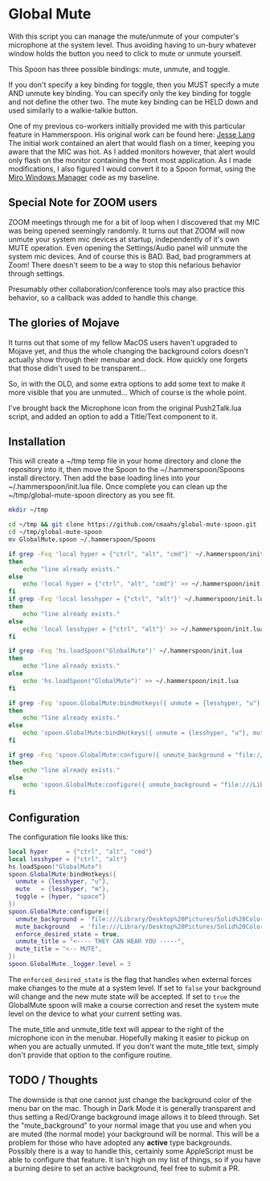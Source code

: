 # Global Mute

With this script you can manage the mute/unmute of your computer's microphone at the system level.
Thus avoiding having to un-bury whatever window holds the button you need to click to mute or unmute
yourself.

This Spoon has three possible bindings: mute, unmute, and toggle.

If you don't specify a key binding for toggle, then you MUST specify a mute AND unmute key binding.
You can specify only the key binding for toggle and not define the other two.  The mute key binding
can be HELD down and used similarly to a walkie-talkie button.

One of my previous co-workers initially provided me with this particular feature in Hammerspoon.  His
original work can be found here: [Jesse Lang](https://github.com/jesselang/dotfiles)
The initial work contained an alert that would flash on a timer, keeping you aware that the MIC was
hot.  As I added monitors however, that alert would only flash on the monitor containing the front
most application.  As I made modifications, I also figured I would convert it to a Spoon format,
using the [Miro Windows Manager](https://github.com/miromannino/miro-windows-manager) code as my
baseline.

## Special Note for ZOOM users

ZOOM meetings through me for a bit of loop when I discovered that my MIC was being opened seemingly randomly.  It turns out that
ZOOM will now unmute your system mic devices at startup, independently of it's own MUTE operation.  Even opening the Settings/Audio
panel will unmute the system mic devices.  And of course this is BAD.  Bad, bad programmers at Zoom!  There doesn't seem to be a
way to stop this nefarious behavior through settings.

Presumably other collaboration/conference tools may also practice this behavior, so a callback was added to handle this change.

## The glories of Mojave

It turns out that some of my fellow MacOS users haven't upgraded to Mojave yet, and thus the whole changing the background colors doesn't
actually show through their menubar and dock.  How quickly one forgets that those didn't used to be transparent...

So, in with the OLD, and some extra options to add some text to make it more visible that you are unmuted... Which of course is the whole point.

I've brought back the Microphone icon from the original Push2Talk.lua script, and added an option to add a Title/Text component to it.

## Installation

This will create a ~/tmp temp file in your home directory and clone the repository into it, then move the Spoon to the ~/.hammerspoon/Spoons install directory.  Then add the base loading lines into your ~/.hammerspoon/init.lua file.  Once complete you can clean up the ~/tmp/global-mute-spoon directory as you see fit.

```bash
mkdir ~/tmp

cd ~/tmp && git clone https://github.com/cmaahs/global-mute-spoon.git
cd ~/tmp/global-mute-spoon
mv GlobalMute.spoon ~/.hammerspoon/Spoons

if grep -Fxq 'local hyper = {"ctrl", "alt", "cmd"}' ~/.hammerspoon/init.lua
then
    echo "line already exists."
else
    echo 'local hyper = {"ctrl", "alt", "cmd"}' >> ~/.hammerspoon/init.lua
fi
if grep -Fxq 'local lesshyper = {"ctrl", "alt"}' ~/.hammerspoon/init.lua
then
    echo "line already exists."
else
    echo 'local lesshyper = {"ctrl", "alt"}' >> ~/.hammerspoon/init.lua
fi

if grep -Fxq 'hs.loadSpoon("GlobalMute")' ~/.hammerspoon/init.lua
then
    echo "line already exists."
else
    echo 'hs.loadSpoon("GlobalMute")' >> ~/.hammerspoon/init.lua
fi

if grep -Fxq 'spoon.GlobalMute:bindHotkeys({ unmute = {lesshyper, "u"}, mute   = {lesshyper, "m"}, toggle = {hyper, "space"} })' ~/.hammerspoon/init.lua
then
    echo "line already exists."
else
    echo 'spoon.GlobalMute:bindHotkeys({ unmute = {lesshyper, "u"}, mute   = {lesshyper, "m"}, toggle = {hyper, "space"} })' >> ~/.hammerspoon/init.lua
fi

if grep -Fxq 'spoon.GlobalMute:configure({ unmute_background = "file:///Library/Desktop%20Pictures/Solid%20Colors/Red%20Orange.png", mute_background = "file:///Library/Desktop%20Pictures/Solid%20Colors/Turquoise%20Green.png", enforce_desired_state = true,})' ~/.hammerspoon/init.lua
then
    echo "line already exists."
else
    echo 'spoon.GlobalMute:configure({ unmute_background = "file:///Library/Desktop%20Pictures/Solid%20Colors/Red%20Orange.png", mute_background = "file:///Library/Desktop%20Pictures/Solid%20Colors/Turquoise%20Green.png", enforce_desired_state = true,})' >> ~/.hammerspoon/init.lua
fi
```

## Configuration

The configuration file looks like this:

```lua
local hyper     = {"ctrl", "alt", "cmd"}
local lesshyper = {"ctrl", "alt"}
hs.loadSpoon("GlobalMute")
spoon.GlobalMute:bindHotkeys({
  unmute = {lesshyper, "u"},
  mute   = {lesshyper, "m"},
  toggle = {hyper, "space"}
})
spoon.GlobalMute:configure({
  unmute_background = 'file:///Library/Desktop%20Pictures/Solid%20Colors/Red%20Orange.png',
  mute_background   = 'file:///Library/Desktop%20Pictures/Solid%20Colors/Turquoise%20Green.png',
  enforce_desired_state = true,
  unmute_title = "<---- THEY CAN HEAR YOU -----",
  mute_title = "<-- MUTE",
})
spoon.GlobalMute._logger.level = 3
```

The `enforced_desired_state` is the flag that handles when external forces make changes to the mute at a system level.  If set to
`false` your background will change and the new mute state will be accepted.  If set to `true` the GlobalMute spoon will make a
course correction and reset the system mute level on the device to what your current setting was.

The mute_title and unmute_title text will appear to the right of the microphone icon in the menubar.  Hopefully making it easier to
pickup on when you are actually unmuted.  If you don't want the mute_title text, simply don't provide that option to the configure
routine.

## TODO / Thoughts

The downside is that one cannot just change the background color of the menu bar on the mac.  Though in Dark Mode it is generally transparent and thus setting a Red/Orange background image allows it to bleed through.  Set the "mute_background" to your normal image that you use and when you are muted (the normal mode) your background will be normal.  This will be a problem for those who have adopted any **active** type backgrounds.  Possibly there is a way to handle this, certainly some AppleScript must be able to configure that feature.  It isn't high on my list of things, so if you have a burning desire to set an active background, feel free to submit a PR.
